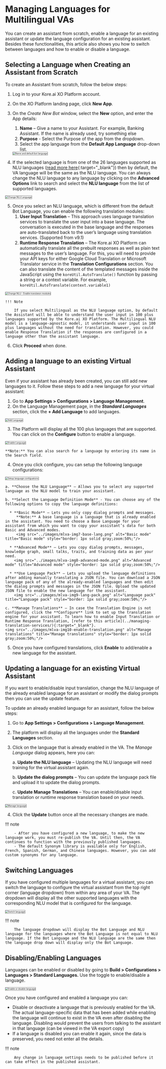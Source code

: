 # Managing Languages for Multilingual VAs

You can create an assistant from scratch, enable a language for an existing assistant or update the language configuration for an existing assistant. Besides these functionalities, this article also shows you how to switch between languages and how to enable or disable a language.


## Selecting a Language when Creating an Assistant from Scratch

To create an Assistant from scratch, follow the below steps:

1. Log in to your Kore.ai XO Platform account.
2. On the XO Platform landing page, click **New App**.
3. On the _Create New Bot_ window, select the **New** option, and enter the App details:
    1. **Name** – Give a name to your Assistant. For example, Banking Assistant. If the name is already used, try something else
    2. **Purpose** - Select the Purpose of the app from the dropdown.
    2. Select the app language from the **Default App Language** drop-down list.  

    <img src="../images/mlva-img1-add-lang-to-new-va.png" alt="Name and default bot language" title="Name and default bot language" style="border: 1px solid gray;zoom:50%;"/>

4. If the selected language is from one of the 26 languages supported as NLU languages ([read more here](../multilingual-vas-components-feature-support/#nlp-support){:target="_blank"}) then by default, the VA language will be the same as the NLU language. You can always change the NLU language to any language by clicking on the **Advanced Options** link to search and select the **NLU language** from the list of supported languages.  
<img src="../images/mlva-img2-nlu-lang-scratch.png" alt="Change NLU Language" title="Change NLU Language" style="border: 1px solid gray;zoom:50%;"/>

5. Once you select an NLU language, which is different from the default Bot Language, you can enable the following translation modules:
    1. **User Input Translation** – This approach uses language translation services to translate the user input into a base language. The conversation is executed in the base language and the responses are auto-translated back to the user’s language using translation services. (Supported from v9.1)
    2. **Runtime Response Translation** – The Kore.ai XO Platform can automatically translate all the prebuilt responses as well as plain text messages to the user’s language. For this, you will need to provide your API keys for either Google Cloud Translation or Microsoft Translator service in the **Translation Configurations** section. You can also translate the content of the templated messages inside the JavaScript using the `koreUtil.AutoTranslate()` function by passing a string or a context variable. For example,  
    `koreUtil.AutoTranslate(context.variable1)`  
  <img src="../images/mlva-img3-select-nlulang-scratch.png" alt="Change NLU - Enable translation modules" title="Change NLU - Enable translation modules" style="border: 1px solid gray;zoom:50%;"/>  

    !!! Note
    
        If you select Multilingual as the NLU language option, by default the Assistant will be able to understand the user input in 100 plus languages supported by the Kore.ai XO Platform. The Multilingual NLU model is a language-agnostic model, it understands user input in 100 plus languages without the need for translation. However, you could enable Response Translation if the responses are configured in a language other than the assistant language.

6. Click **Proceed** when done.


## Adding a language to an existing Virtual Assistant

Even if your assistant has already been created, you can still add new languages to it. Follow these steps to add a new language for your virtual assistant:

1. Go to **App Settings > Configurations > Language Management**.
2. On the Language Management page, in the **_Standard Languages_** section, click the **+ Add Language** to add languages.  
<img src="../images/mlva-img4-add-lang.png" alt="Add Language" title="Add Language" style="border: 1px solid gray;zoom:50%;"/>

3. The Platform will display all the 100 plus languages that are supported. You can click on the **Configure** button to enable a language.  
<img src="../images/mlva-img5-config-new-lang.png" alt="Enable Language" title="Enable Language" style="border: 1px solid gray;zoom:50%;"/>  
  
    **Note:** You can also search for a language by entering its name in the Search field.

4. Once you click configure, you can setup the following language configurations:  
<img src="../images/mlva-img6-new-lang-config.png" alt="Setup language configuations" title="Setup language configurations" style="border: 1px solid gray;zoom:50%;"/>  
  
    a. **Choose the NLU Language** – Allows you to select any supported language as the NLU model to train your assistant.

    b. **Select the Language Definition Mode** - You can choose any of the following options to copy the language definitions:

      * **Basic Mode** – Lets you only copy dialog prompts and messages.  
         **Note:** A base language is a language that is already enabled in the assistant. You need to choose a Base Language for your assistant from which you want to copy your assistant’s data for both Basic and Advanced modes.  
         <img src="../images/mlva-img7-base-lang.png" alt="Basic mode" title="Basic mode" style="border: 1px solid gray;zoom:50%;"/>    

      * **Advanced Mode** – Lets you copy dialog prompts, messages, knowledge graph, small talks, traits, and training data as per your need.  
        <img src="../images/mlva-img8-advanced-mode.png" alt="Advanced mode" title="Advanced mode" style="border: 1px solid gray;zoom:50%;"/> 

      * **Use Language Pack** – Lets you upload the language definitions after adding manually translating a JSON file. You can download a JSON language pack of any of the already-enabled languages and then edit the dialog prompts and messages in the JSON file. Upload the updated JSON file to enable the new language for the assistant.  
        <img src="../images/mlva-img9-lang-pack.png" alt="Language pack" title="Language pack" style="border: 1px solid gray;zoom:50%;"/> 

    c. **Manage Translations** – In case the Translation Engine is not configured, click the **Configure** link to set up the translation engine for your assistant. To learn how to enable Input Translation or Runtime Response Translation, [refer to this article](../managing-translation-services/){:target="_blank"}.  
    <img src="../images/mlva-img10-enable-translation.png" alt="Manage translations" title="Manage translations" style="border: 1px solid gray;zoom:50%;"/>

5. Once you have configured translations, click **Enable** to add/enable a new language for the assistant.


## Updating a language for an existing Virtual Assistant

If you want to enable/disable input translation, change the NLU language of the already enabled language for an assistant or modify the dialog prompts then you can use the update feature. 

To update an already enabled language for an assistant, follow the below steps:

1. Go to ****App Settings > Configurations > Language Management****.
2. The platform will display all the languages under the **Standard Languages** section.
3. Click on the language that is already enabled in the VA. The _Manage Language_ dialog appears, here you can:

    a. **Update the NLU language** – Updating the NLU language will need training for the virtual assistant again.

    b. **Update the dialog prompts** – You can update the language pack file and upload it to update the dialog prompts.

    c. **Update Manage Translations** – You can enable/disable input translation or runtime response translation based on your needs.  
  <img src="../images/mlva-img11-update-lang.png" alt="Manage language" title="Manage language" style="border: 1px solid gray;zoom:50%;"/>

4. Click the **Update** button once all the necessary changes are made.

!!! note

        - After you have configured a new language, to make the new language work, you must re-publish the VA. Until then, the VA continues to function with the previously published languages.  
        - The default Synonym library is available only for English, French, Spanish, German, and Chinese languages. However, you can add custom synonyms for any language.


## Switching Languages 

If you have configured multiple languages for a virtual assistant, you can switch the language to configure the virtual assistant from the top right corner (language dropdown) from within any area of your VA. The dropdown will display all the other supported languages with the corresponding NLU model that is configured for the language. 

<img src="../images/mlva-img12-switch-language-1.png" alt="Switch language" title="Switch language" style="border: 1px solid gray;zoom:50%;"/>  


!!! note

        The language dropdown will display the Bot Language and NLU language for the languages where the Bot Language is not equal to NLU language. If the Bot Language and the NLU language are the same then the language drop down will display only the Bot Language.


## Disabling/Enabling Languages

Languages can be enabled or disabled by going to **Build > Configurations > Languages > Standard Languages.** Use the toggle to enable/disable a language.

<img src="../images/mlva-img13-enable-disable-lang.png" alt="Enable or disable language" title="Enable or disable language" style="border: 1px solid gray;zoom:50%;"/>  
    

Once you have configured and enabled a language you can:

  * Disable or deactivate a language that is previously enabled for the VA. The actual language-specific data that has been added while enabling the language will continue to exist in the VA even after disabling the language. Disabling would prevent the users from talking  to the assistant in that language (can be viewed in the VA export copy)
  * If a language is disabled you can enable it again, since the data is preserved, you need not enter all the details.

!!! note

        Any change in language settings needs to be published before it can take effect in the published assistant.
